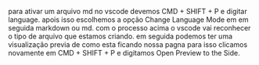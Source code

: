para ativar um arquivo md no vscode devemos CMD + SHIFT + P e digitar language. apois isso escolhemos a opção Change Language Mode em em seguida markdown ou md.
com o processo acima o vscode vai reconhecer o tipo de arquivo que estamos criando. em seguida podemos ter uma visualização previa de como esta ficando nossa pagna
para isso clicamos novamente em CMD + SHIFT + P  e digitamos Open Preview to the Side.
